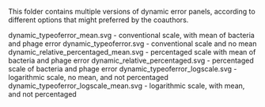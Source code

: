 This folder contains multiple versions of dynamic error panels, according to different options that might preferred by the coauthors.

dynamic_typeoferror_mean.svg          - conventional scale, with mean of bacteria and phage error
dynamic_typeoferror.svg               - conventional scale and no mean
dynamic_relative_percentaged_mean.svg - percentaged scale with mean of bacteria and phage error
dynamic_relative_percentaged.svg      - percentaged scale of bacteria and phage error
dynamic_typeoferror_logscale.svg      - logarithmic scale, no mean, and not percentaged
dynamic_typeoferror_logscale_mean.svg - logarithmic scale, with mean, and not percentaged  


